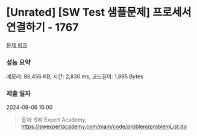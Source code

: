 # [Unrated] [SW Test 샘플문제] 프로세서 연결하기 - 1767 

[문제 링크](https://swexpertacademy.com/main/code/problem/problemDetail.do?contestProbId=AV4suNtaXFEDFAUf) 

### 성능 요약

메모리: 86,456 KB, 시간: 2,830 ms, 코드길이: 1,895 Bytes

### 제출 일자

2024-09-06 16:00



> 출처: SW Expert Academy, https://swexpertacademy.com/main/code/problem/problemList.do